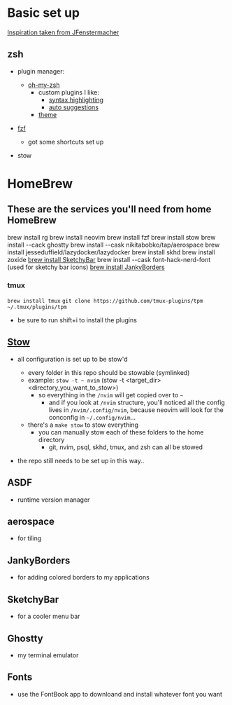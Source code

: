 # Basic set up

[Inspiration taken from JFenstermacher](https://github.com/JFenstermacher/dotfiles/)

## zsh

- plugin manager:

  - [oh-my-zsh](https://ohmyz.sh/)
    - custom plugins I like:
      - [syntax highlighting](https://github.com/zsh-users/zsh-syntax-highlighting/blob/master/INSTALL.md)
      - [auto suggestions](https://github.com/zsh-users/zsh-autosuggestions)
    - [theme](https://github.com/romkatv/powerlevel10k)

- [fzf](https://github.com/junegunn/fzf)
  - got some shortcuts set up
- stow

# HomeBrew

## These are the services you'll need from home HomeBrew

brew install rg
brew install neovim
brew install fzf
brew install stow
brew install --cack ghostty
brew install --cask nikitabobko/tap/aerospace
brew install jesseduffield/lazydocker/lazydocker
brew install skhd
brew install zoxide
[brew install SketchyBar](https://github.com/FelixKratz/SketchyBar)
brew install --cask font-hack-nerd-font (used for sketchy bar icons)
[brew install JankyBorders](https://github.com/FelixKratz/JankyBorders)

### tmux

`brew install tmux`
`git clone https://github.com/tmux-plugins/tpm ~/.tmux/plugins/tpm`

- be sure to run <C-a> shift+i to install the plugins

## [Stow](https://www.gnu.org/software/stow/)

- all configuration is set up to be stow'd

  - every folder in this repo should be stowable (symlinked)
  - example: `stow -t ~ nvim` (stow -t <target_dir> <directory_you_want_to_stow>)
    - so everything in the `/nvim` will get copied over to `~`
      - and if you look at `/nvim` structure, you'll noticed all the config lives in `/nvim/.config/nvim`, because neovim will look for the conconfig in `~/.config/nvim`...
  - there's a `make stow` to stow everything
    - you can manually stow each of these folders to the home directory
      - git, nvim, psql, skhd, tmux, and zsh can all be stowed

- the repo still needs to be set up in this way..

## ASDF

- runtime version manager

## aerospace

- for tiling

## JankyBorders

- for adding colored borders to my applications

## SketchyBar

- for a cooler menu bar

## Ghostty

- my terminal emulator

## Fonts

- use the FontBook app to downloand and install whatever font you want
